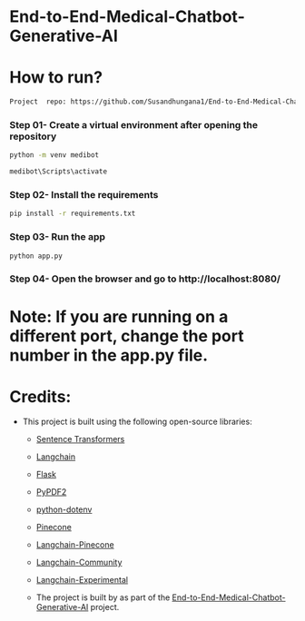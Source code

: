 # End-to-End-Medical-Chatbot-Generative-AI

# How to run?

```bash
Project  repo: https://github.com/Susandhungana1/End-to-End-Medical-Chatbot-Generative-AI.git
```

### Step 01- Create a virtual environment after opening the repository

```bash
python -m venv medibot
```

```bash
medibot\Scripts\activate
```

### Step 02- Install the requirements
```bash
pip install -r requirements.txt
```

### Step 03- Run the app
```bash
python app.py
```

### Step 04- Open the browser and go to http://localhost:8080/

# Note: If you are running on a different port, change the port number in the app.py file.

# Credits:

- This project is built using the following open-source libraries:
  - [Sentence Transformers](https://github.com/UKPLab/sentence-transformers)
  - [Langchain](https://github.com/susan-dhungana/langchain)
  - [Flask](https://github.com/pallets/flask)
  - [PyPDF2](https://github.com/mstamy2/PyPDF2)
  - [python-dotenv](https://github.com/theskumar/python-dotenv)
  - [Pinecone](https://github.com/Pinecone/pinecone-python-client)
  - [Langchain-Pinecone](https://github.com/susan-dhungana/langchain-pinecone)
  - [Langchain-Community](https://github.com/susan-dhungana/langchain-community)
  - [Langchain-Experimental](https://github.com/susan-dhungana/langchain-experimental)

  - The project is built by [<NAME>](https://www.linkedin.com/in/susan-dhungana/) as part of the [End-to-End-Medical-Chatbot-Generative-AI](https://github.com/Susandhungana1/End-to-End-Medical-Chatbot-Generative-AI) project.

